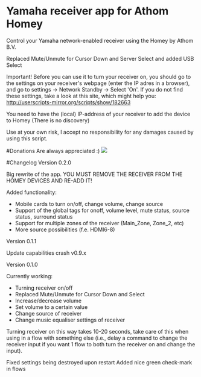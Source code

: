 # Yamaha receiver app for Athom Homey
Control your Yamaha network-enabled receiver using the Homey by Athom B.V.

Replaced Mute/Unmute for Cursor Down and Server Select and added USB Select

Important!
Before you can use it to turn your receiver on, you should go to the settings on your receiver's webpage (enter the IP adres in a browser), and go to settings -> Network Standby -> Select 'On'.
If you do not find these settings, take a look at this site, which might help you: http://userscripts-mirror.org/scripts/show/182663

You need to have the (local) IP-address of your receiver to add the device to Homey (There is no discovery)

Use at your own risk, I accept no responsibility for any damages caused by using this script.

#Donations
Are always appreciated :)
[![](https://www.paypalobjects.com/en_US/NL/i/btn/btn_donateCC_LG.gif)](https://www.paypal.com/cgi-bin/webscr?cmd=_s-xclick&hosted_button_id=CWQL5MRKGHH5U)

#Changelog
Version 0.2.0

Big rewrite of the app.
YOU MUST REMOVE THE RECEIVER FROM THE HOMEY DEVICES AND RE-ADD IT!

Added functionality:
* Mobile cards to turn on/off, change volume, change source
* Support of the global tags for onoff, volume level, mute status, source status, surround status
* Support for multiple zones of the receiver (Main_Zone, Zone_2, etc)
* More source possibilities (f.e. HDMI6-8)

Version 0.1.1

Update capabilities crash v0.9.x

Version 0.1.0

Currently working:
* Turning receiver on/off
* Replaced Mute/Unmute for Cursor Down and Select
* Increase/decrease volume
* Set volume to a certain value
* Change source of receiver
* Change music equaliser settings of receiver

Turning receiver on this way takes 10-20 seconds, take care of this when using in a flow with something else (i.e., delay a command to change the receiver input if you want 1 flow to both turn the receiver on and change the input).

Fixed settings being destroyed upon restart
Added nice green check-mark in flows
